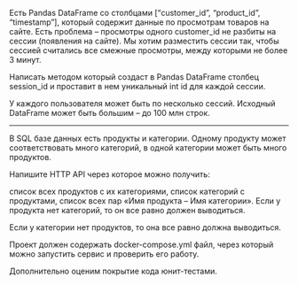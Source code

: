 
Есть Pandas DataFrame со столбцами [“customer_id”, “product_id”, “timestamp”], который содержит данные по просмотрам товаров на сайте. Есть проблема – просмотры одного customer_id не разбиты на сессии (появления на сайте). Мы хотим разместить сессии так, чтобы сессией считались все смежные просмотры, между которыми не более 3 минут.

Написать методом который создаст в Pandas DataFrame столбец session_id и проставит в нем уникальный int id для каждой сессии.

У каждого пользователя может быть по несколько сессий. Исходный DataFrame может быть большим – до 100 млн строк.



-----------------------------------------------------------------------------------------------------------------------------------------------------

В SQL базе данных есть продукты и категории. Одному продукту может соответствовать много категорий, в одной категории может быть много продуктов.

Напишите HTTP API через которое можно получить:

список всех продуктов с их категориями,
список категорий с продуктами,
список всех пар «Имя продукта – Имя категории».
Если у продукта нет категорий, то он все равно должен выводиться.

Если у категории нет продуктов, то она все равно должна выводиться.

Проект должен содержать docker-compose.yml файл, через который можно запустить сервис и проверить его работу.

Дополнительно оценим покрытие кода юнит-тестами.
